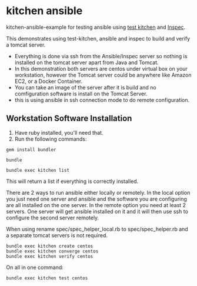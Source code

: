 # kitchen ansible

kitchen-ansible-example for testing ansible using [test kitchen][kitchen] and [Inspec][inspec].

This demonstrates using test-kitchen, ansible and inspec to build and verify a tomcat server.
  * Everything is done via ssh from the Ansible/Inspec server so nothing is installed on the tomcat server apart from Java and Tomcat.
  * In this demonstration both servers are centos under virtual box on your workstation, however the Tomcat server
could be anywhere like Amazon EC2, or a Docker Container.
  * You can take an image of the server after it is build and no comfiguration software is install on the Tomcat Server.
  * this is using ansible in ssh connection mode to do remote configuration.

## Workstation Software Installation

1. Have ruby installed, you'll need that.
2. Run the following commands:

```
gem install bundler
```

```
bundle
```

```
bundle exec kitchen list
```

This will return a list if everything is correctly installed.

There are 2 ways to run ansible either locally or remotely. In the local option you just need one server and ansible and the software you are configuring are all installed on the one server.
In the remote option you need at least 2 servers. One server will get ansible installed on it and it will then use ssh to configure the second server remotely.

When using rename spec/spec_helper_local.rb to spec/spec_helper.rb and a separate tomcat servers is not required.

```
bundle exec kitchen create centos
bundle exec kitchen converge centos
bundle exec kitchen verify centos
```

On all in one command:

```
bundle exec kitchen test centos
```

[kitchen]: http://kitchen.ci
[inspec]: http://github.com/chef/inspec
